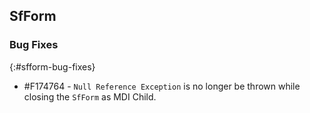 ## SfForm

### Bug Fixes
{:#sfform-bug-fixes}

* \#F174764 - `Null Reference Exception` is no longer be thrown while closing the `SfForm` as MDI Child.